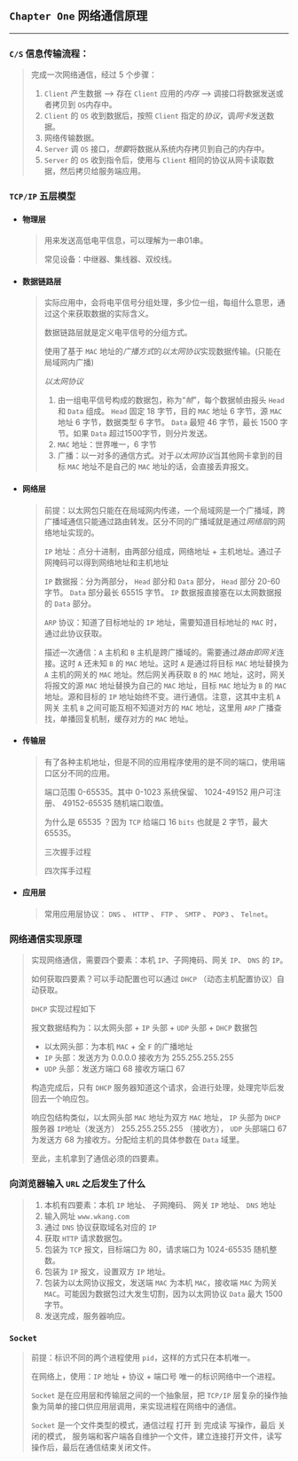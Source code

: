 ## ```Chapter One``` 网络通信原理
----
### ```C/S``` 信息传输流程：
>完成一次网络通信，经过 5 个步骤：
> 1. ```Client``` 产生数据 --> 存在 ```Client``` 应用的*内存* --> 调接口将数据发送或者拷贝到 ```OS```内存中。
> 2. ```Client``` 的 ```OS``` 收到数据后，按照 ```Client``` 指定的*协议*，调*网卡*发送数据。
> 3. 网络传输数据。
> 4. ```Server``` 调 ```OS``` 接口，*想要*将数据从系统内存拷贝到自己的内存中。
> 5. ```Server``` 的 ```OS``` 收到指令后，使用与 ```Client``` 相同的协议从网卡读取数据，然后拷贝给服务端应用。
### ```TCP/IP``` 五层模型
* #### 物理层
    >用来发送高低电平信息，可以理解为一串01串。
    >
    >常见设备：中继器、集线器、双绞线。

* #### 数据链路层
    >实际应用中，会将电平信号分组处理，多少位一组，每组什么意思，通过这个来获取数据的实际含义。
    >
    >数据链路层就是定义电平信号的分组方式。
    >
    >使用了基于 ```MAC``` 地址的*广播方式*的*以太网协议*实现数据传输。(只能在局域网内广播)
    >
    >*以太网协议*
    > 1. 由一组电平信号构成的数据包，称为“*帧*”，每个数据帧由报头 ```Head``` 和 ```Data``` 组成。 ```Head``` 固定 18 字节，目的 ```MAC``` 地址 6 字节，源 ```MAC``` 地址 6 字节，数据类型 6 字节。 ```Data``` 最短 46 字节，最长 1500 字节。如果 ```Data``` 超过1500字节，则分片发送。
    > 2. ```MAC``` 地址：世界唯一，6 字节
    > 3. 广播：以一对多的通信方式。对于*以太网协议*当其他网卡拿到的目标 ```MAC``` 地址不是自己的 ```MAC``` 地址的话，会直接丢弃报文。

* #### 网络层
    >前提：以太网包只能在在局域网内传递，一个局域网是一个广播域，跨广播域通信只能通过路由转发。区分不同的广播域就是通过*网络层*的网络地址实现的。
    >
    > ```IP``` 地址：点分十进制，由两部分组成，网络地址 + 主机地址。通过子网掩码可以得到网络地址和主机地址
    >
    > ```IP``` 数据报：分为两部分， ```Head``` 部分和 ```Data``` 部分， ```Head``` 部分 20-60 字节。 ```Data``` 部分最长 65515 字节。 ```IP``` 数据报直接塞在以太网数据报的 ```Data``` 部分。
    >
    > ```ARP``` 协议：知道了目标地址的 ```IP``` 地址，需要知道目标地址的 ```MAC``` 时，通过此协议获取。
    >
    > 描述一次通信：```A``` 主机和 ```B``` 主机是跨广播域的。需要通过*路由即网关*连接。这时 ```A``` 还未知 ```B``` 的 ```MAC``` 地址。这时 ```A``` 是通过将目标 ```MAC``` 地址替换为 ```A``` 主机的网关的 ```MAC``` 地址。然后网关再获取 ```B``` 的 ```MAC``` 地址，这时，网关将报文的源 ```MAC``` 地址替换为自己的 ```MAC``` 地址，目标 ```MAC``` 地址为 ```B``` 的 ```MAC``` 地址。源和目标的 ```IP``` 地址始终不变。进行通信。注意，这其中主机 ```A``` 网关 主机 ```B``` 之间可能互相不知道对方的 ```MAC``` 地址，这里用 ```ARP``` 广播查找，单播回复机制，缓存对方的 ```MAC``` 地址。

* #### 传输层
    > 有了各种主机地址，但是不同的应用程序使用的是不同的端口，使用端口区分不同的应用。
    >
    > 端口范围 0-65535。其中 0-1023 系统保留、 1024-49152 用户可注册、 49152-65535 随机端口取值。
    >
    > 为什么是 65535 ？因为 ```TCP``` 给端口 16 ```bits``` 也就是 2 字节，最大 65535。
    >  
    > 三次握手过程
    >
    > 四次挥手过程

* #### 应用层
    > 常用应用层协议：
    > ```DNS``` 、 ```HTTP``` 、 ```FTP``` 、 ```SMTP``` 、 ```POP3``` 、 ```Telnet```。

### 网络通信实现原理
> 实现网络通信，需要四个要素：本机 ```IP```、子网掩码、网关 ```IP```、 ```DNS``` 的 ```IP```。
>
> 如何获取四要素？可以手动配置也可以通过 ```DHCP``` （动态主机配置协议）自动获取。
> 
> ```DHCP``` 实现过程如下
> 
> 报文数据结构为：以太网头部 + ```IP``` 头部 + ```UDP``` 头部 + ```DHCP``` 数据包
>
> * 以太网头部：为本机 ```MAC``` + 全 ```F``` 的广播地址
> * ```IP``` 头部：发送方为 0.0.0.0 接收方为 255.255.255.255
> * ```UDP``` 头部：发送方端口 68 接收方端口 67
> 
> 构造完成后，只有 ```DHCP``` 服务器知道这个请求，会进行处理，处理完毕后发回去一个响应包。
> 
> 响应包结构类似，以太网头部 ```MAC``` 地址为双方 ```MAC``` 地址， ```IP``` 头部为 ```DHCP``` 服务器 ```IP```地址（发送方） 255.255.255.255 （接收方）， ```UDP``` 头部端口 67 为发送方 68 为接收方。分配给主机的具体参数在 ```Data``` 域里。
>
>至此，主机拿到了通信必须的四要素。
### 向浏览器输入 ```URL``` 之后发生了什么
> 1. 本机有四要素：本机 ```IP``` 地址、 子网掩码、 网关 ```IP``` 地址、 ```DNS``` 地址
> 2. 输入网址 ```www.wkang.com```
> 3. 通过 ```DNS``` 协议获取域名对应的 ```IP```
> 4. 获取 ```HTTP``` 请求数据包。
> 5. 包装为 ```TCP``` 报文，目标端口为 80，请求端口为 1024-65535 随机整数。
> 6. 包装为 ```IP``` 报文，设置双方 ```IP``` 地址。
> 7. 包装为以太网协议报文，发送端 ```MAC``` 为本机 ```MAC```，接收端 ```MAC``` 为网关 ```MAC```。可能因为数据包过大发生切割，因为以太网协议 ```Data``` 最大 1500 字节。
> 8. 发送完成，服务器响应。
### ```Socket```
> 前提：标识不同的两个进程使用 ```pid```，这样的方式只在本机唯一。
>
> 在网络上，使用：```IP``` 地址 + 协议 + 端口号 唯一的标识网络中一个进程。
> 
> ```Socket``` 是在应用层和传输层之间的一个抽象层，把 ```TCP/IP``` 层复杂的操作抽象为简单的接口供应用层调用，来实现进程在网络中的通信。
>
> ```Socket``` 是一个文件类型的模式，通信过程 打开 到 完成读 写操作，最后 关闭的模式， 服务端和客户端各自维护一个文件，建立连接打开文件，读写操作后，最后在通信结束关闭文件。